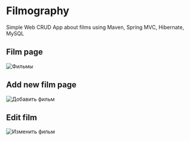 # Filmography
Simple Web CRUD App about films using Maven, Spring MVC, Hibernate, MySQL
## Film page
![Фильмы](https://user-images.githubusercontent.com/72224397/135868432-4d126f70-7c58-4d08-93dc-b2d6ba3ae26e.jpg)
## Add new film page
![Добавить фильм](https://user-images.githubusercontent.com/72224397/135868492-112c2cbc-ded5-4df5-994e-c36c87dd532e.jpg)
## Edit film
![Изменить фильм](https://user-images.githubusercontent.com/72224397/135868557-5f5a8f0c-d1ad-415e-8457-4907e565534b.jpg)
